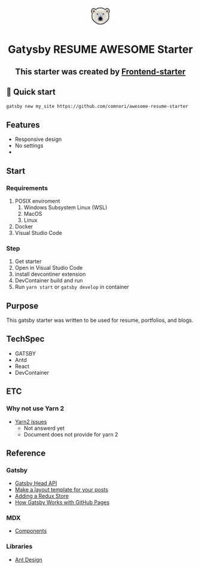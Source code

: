 <p align="center">
  <a href="https://www.gatsbyjs.com/?utm_source=starter&utm_medium=readme&utm_campaign=minimal-starter-ts">
    <img alt="Gatsby" src="src/images/icon.png" width="60" />
  </a>
</p>
<h1 align="center">
  Gatysby RESUME AWESOME Starter
</h1>
<h2 align="center">
  This starter was created by <a href=https://github.com/comnori/frontend-starter>Frontend-starter</a>
</h2>

## 🚀 Quick start

```shell
gatsby new my_site https://github.com/comnori/awesome-resume-starter
```

## Features

-   Responsive design
-   No settings
-

## Start

### Requirements

1. POSIX enviroment
    1. Windows Subsystem Linux (WSL)
    2. MacOS
    3. Linux
2. Docker
3. Visual Studio Code

### Step

1. Get starter
2. Open in Visual Studio Code
3. install devcontiner extension
4. DevContainer build and run
5. Run `yarn start` or `gatsby develop` in container

## Purpose

This gatsby starter was written to be used for resume, portfolios, and blogs.

## TechSpec

-   GATSBY
-   Antd
-   React
-   DevContainer

## ETC

### Why not use Yarn 2

-   [Yarn2 issues](https://github.com/gatsbyjs/gatsby/discussions/20949)
    -   Not answerd yet
    -   Document does not provide for yarn 2

## Reference

### Gatsby

-   [Gatsby Head API](https://www.gatsbyjs.com/docs/reference/built-in-components/gatsby-head/)
-   [Make a layout template for your posts](https://www.gatsbyjs.com/docs/how-to/routing/mdx/#make-a-layout-template-for-your-posts)
-   [Adding a Redux Store](https://www.gatsbyjs.com/docs/adding-redux-store/)
-   [How Gatsby Works with GitHub Pages](https://www.gatsbyjs.com/docs/how-to/previews-deploys-hosting/how-gatsby-works-with-github-pages/)

### MDX

-   [Components](https://mdxjs.com/table-of-components/)

### Libraries

-   [Ant Design](https://ant.design/)
